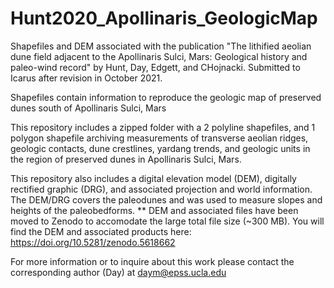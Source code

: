 # Hunt2020_Apollinaris_GeologicMap
Shapefiles and DEM associated with the publication "The lithified aeolian dune field adjacent to the Apollinaris Sulci, Mars: Geological history and paleo-wind record" by Hunt, Day, Edgett, and CHojnacki. Submitted to Icarus after revision in October 2021. 

Shapefiles contain information to reproduce the geologic map of preserved dunes south of Apollinaris Sulci, Mars

This repository includes a zipped folder with a 2 polyline shapefiles, and 1 polygon shapefile archiving measurements of transverse aeolian ridges, geologic contacts, dune crestlines, yardang trends, and geologic units in the region of preserved dunes in Apollinaris Sulci, Mars. 

This repository also includes a digital elevation model (DEM), digitally rectified graphic (DRG), and associated projection and world information. The DEM/DRG covers the paleodunes and was used to measure slopes and heights of the paleobedforms. 
** DEM and associated files have been moved to Zenodo to accomodate the large total file size (~300 MB). You will find the DEM and associated products here: https://doi.org/10.5281/zenodo.5618662

For more information or to inquire about this work please contact the corresponding author (Day) at daym@epss.ucla.edu 
